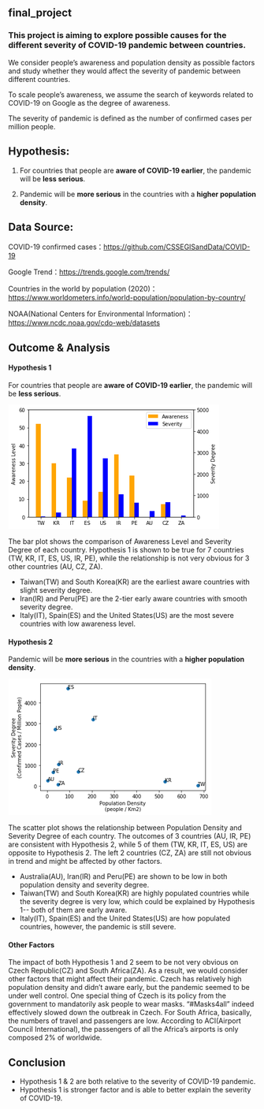 ## final_project

### This project is aiming to explore possible causes for the different severity of COVID-19 pandemic between countries.

We consider people’s awareness and population density as possible factors and study whether they would affect the severity of pandemic between different countries.


To scale people’s awareness, we assume the search of keywords related to COVID-19 on Google as the degree of awareness.

The severity of pandemic is defined as the number of confirmed cases per million people.



## Hypothesis: 

1. For countries that people are **aware of COVID-19 earlier**,  the pandemic will be **less serious**.

2. Pandemic will be **more serious** in the countries with a **higher population density**.

 

## Data Source:

COVID-19 confirmed cases：https://github.com/CSSEGISandData/COVID-19

Google Trend：https://trends.google.com/trends/

Countries in the world by population (2020)：https://www.worldometers.info/world-population/population-by-country/

NOAA(National Centers for Environmental Information)：https://www.ncdc.noaa.gov/cdo-web/datasets



## Outcome & Analysis

#### **Hypothesis 1**
For countries that people are **aware of COVID-19 earlier**, the pandemic will be **less serious**.

![image](https://github.com/chienju-chen/final_project_2020Sp/blob/master/plots/bar_plot_hyp.1.png)

The bar plot shows the comparison of Awareness Level and Severity Degree of each country. Hypothesis 1 is shown to be true for 7 countries (TW, KR, IT, ES, US, IR, PE), while the relationship is not very obvious for 3 other countries (AU, CZ, ZA).

* Taiwan(TW) and South Korea(KR) are the earliest aware countries with slight severity degree.
* Iran(IR) and Peru(PE) are the 2-tier early aware countries with smooth severity degree.
* Italy(IT), Spain(ES) and the United States(US) are the most severe countries with low awareness level.


#### Hypothesis 2
Pandemic will be **more serious** in the countries with a **higher population density**.

![image](https://github.com/chienju-chen/final_project_2020Sp/blob/master/plots/scatter_plot_hyp.2.png)

The scatter plot shows the relationship between Population Density and Severity Degree of each country. The outcomes of 3 countries (AU, IR, PE) are consistent with Hypothesis 2, while 5 of them (TW, KR, IT, ES, US) are opposite to Hypothesis 2. The left 2 countries (CZ, ZA) are still not obvious in trend and might be affected by other factors.

* Australia(AU), Iran(IR) and Peru(PE) are shown to be low in both population density and severity degree.
* Taiwan(TW) and South Korea(KR) are highly populated countries while the severity degree is very low, which could be explained by Hypothesis 1-- both of them are early aware.
* Italy(IT), Spain(ES) and the United States(US) are how populated countries, however, the pandemic is still severe.


#### Other Factors

The impact of both Hypothesis 1 and 2 seem to be not very obvious on Czech Republic(CZ) and South Africa(ZA). As a result, we would consider other factors that might affect their pandemic. 
Czech has relatively high population density and didn’t aware early, but the pandemic seemed to be under well control. One special thing of Czech is its policy from the government to mandatorily ask people to wear masks. “#Masks4all” indeed effectively slowed down the outbreak in Czech.
For South Africa, basically, the numbers of travel and passengers are low. According to ACI(Airport Council International), the passengers of all the Africa’s airports is only composed 2% of worldwide. 



## Conclusion
* Hypothesis 1 & 2 are both relative to the severity of COVID-19 pandemic.
* Hypothesis 1 is stronger factor and is able to better explain the severity of COVID-19.
